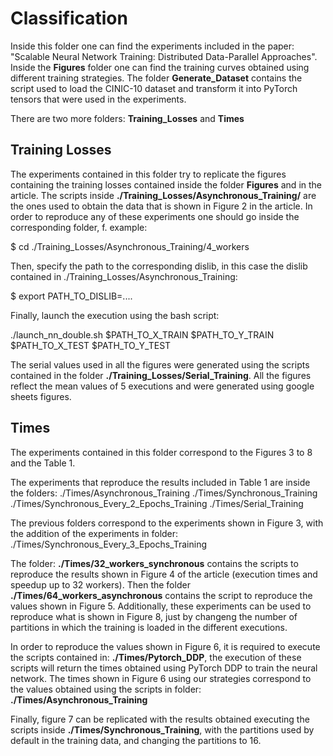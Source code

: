 # Classification
Inside this folder one can find the experiments included in the paper: "Scalable Neural Network Training: Distributed Data-Parallel Approaches". 
Inside the **Figures** folder one can find the training curves obtained using different training strategies. The folder **Generate_Dataset** contains the script used to load the CINIC-10 dataset and transform it 
into PyTorch tensors that were used in the experiments. 

There are two more folders: **Training_Losses** and **Times**

## Training Losses
The experiments contained in this folder try to replicate the figures containing the training losses contained inside the folder **Figures** and in the article. The scripts inside **./Training_Losses/Asynchronous_Training/** are the ones used to obtain the data that is shown in Figure 2 in the article. 
In order to reproduce any of these experiments one should go inside the corresponding folder, f. example:

$ cd ./Training_Losses/Asynchronous_Training/4_workers

Then, specify the path to the corresponding dislib, in this case the dislib contained in ./Training_Losses/Asynchronous_Training:

$ export PATH_TO_DISLIB=....

Finally, launch the execution using the bash script:

./launch_nn_double.sh $PATH_TO_X_TRAIN $PATH_TO_Y_TRAIN $PATH_TO_X_TEST $PATH_TO_Y_TEST

The serial values used in all the figures were generated using the scripts contained in the folder **./Training_Losses/Serial_Training**. All the figures reflect the mean values of 5 executions and were generated using google sheets figures.

## Times

The experiments contained in this folder correspond to the Figures 3 to 8 and the Table 1. 

The experiments that reproduce the results included in Table 1 are inside the folders: ./Times/Asynchronous_Training ./Times/Synchronous_Training ./Times/Synchronous_Every_2_Epochs_Training ./Times/Serial_Training

The previous folders correspond to the experiments shown in Figure 3, with the addition of the experiments in folder: ./Times/Synchronous_Every_3_Epochs_Training

The folder: **./Times/32_workers_synchronous** contains the scripts to reproduce the results shown in Figure 4 of the article (execution times and speedup up to 32 workers). Then the folder **./Times/64_workers_asynchronous** contains the script to reproduce the values shown in Figure 5. Additionally, these experiments can be used to reproduce what is shown in Figure 8, just by changeng the number of partitions in which the training is loaded in the different executions.

In order to reproduce the values shown in Figure 6, it is required to execute the scripts contained in: **./Times/Pytorch_DDP**, the execution of these scripts will return the times obtained using PyTorch DDP to train the neural network. The times shown in Figure 6 using our strategies correspond to the values obtained using the scripts in folder: **./Times/Asynchronous_Training**

Finally, figure 7 can be replicated with the results obtained executing the scripts inside **./Times/Synchronous_Training**, with the partitions used by default in the training data, and changing the partitions to 16.
